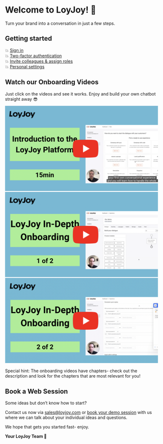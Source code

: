 # Welcome to LoyJoy! 🎉

Turn your brand into a conversation in just a few steps.

## Getting started
💥  [Sign in](/getting_started/sign_in/sign_in.md)<br/>
💥  [Two-factor authentication](/getting_started/2FA/2FA.md)<br/>
💥  [Invite colleagues & assign roles](/getting_started/roles/roles.md)<br/>
💥  [Personal settings](/getting_started/personal_settings/personal_settings.md)


## Watch our Onboarding Videos

Just click on the videos and see it works. Enjoy and build your own chatbot straight away 😎

[![15 minute short-version](15min.png "15min")](https://youtu.be/yWjV9JyEatY)
[![90 minute short-version part 1](90min1.png "15min")](https://youtu.be/qpZdAn9mJ7g)
[![90 minute short-version part 2](90min2.png "15min")](https://youtu.be/zBQmZmX0mHk)


Special hint: The onboarding videos have chapters- check out the description
and look for the chapters that are most relevant for you! 

## Book a Web Session
Some ideas but don’t know how to start?

Contact us now via sales@loyjoy.com or [book your demo session](https://calendly.com/loyjoy/demo/) with us where we can talk about your individual ideas and questions.

We hope that gets you started fast- enjoy. <br/>

__Your LoyJoy Team 🚀__
